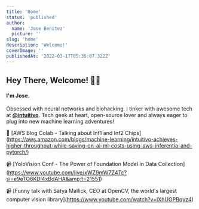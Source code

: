 ```yaml
---
title: 'Home'
status: 'published'
author:
  name: 'Jose Benitez'
  picture: ''
slug: 'home'
description: 'Welcome!'
coverImage: ''
publishedAt: '2022-03-17T05:35:07.322Z'
---
```


## Hey There, Welcome! 👋🏼

#### I'm Jose.

Obsessed with neural networks and biohacking. I tinker with awesome tech at [**@intuitivo**](https://www.intuitivo.com/). Tech geek at heart, open-source lover and always eager to plug into new machine learning adventures!

📝 \[AWS Blog Colab - Talking about Inf1 and Inf2 Chips\](<https://aws.amazon.com/blogs/machine-learning/intuitivo-achieves-higher-throughput-while-saving-on-ai-ml-costs-using-aws-inferentia-and-pytorch/>)

📹 \[YoloVision Conf - The Power of Foundation Model in Data Collection\](<https://www.youtube.com/live/xWZ9mW7Z4Tc?si=e9eTO6KDl4xBdAHA&amp;t=21551>)

📹 \[Funny talk with Satya Mallick, CEO at OpenCV, the world's largest computer vision library\](<https://www.youtube.com/watch?v=IXhUOPBqyz4>)